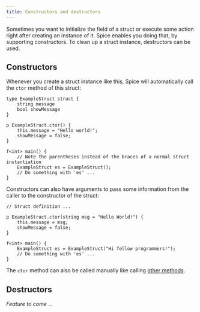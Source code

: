 ```yaml
---
title: Constructors and destructors
---
```


Sometimes you want to initialize the field of a struct or execute some action right after creating an instance of it. Spice enables you doing that, by supporting constructors. To clean up a struct instance, destructors can be used.

## Constructors
Whenever you create a struct instance like this, Spice will automatically call the `ctor` method of this struct:

```spice
type ExampleStruct struct {
	string message
	bool showMessage
}

p ExampleStruct.ctor() {
	this.message = "Hello world!";
	showMessage = false;
}

f<int> main() {
	// Note the parentheses instead of the braces of a normal struct instantiation
	ExampleStruct es = ExampleStruct();
	// Do something with 'es' ...
}
```

Constructors can also have arguments to pass some information from the caller to the constructor of the struct:

```spice
// Struct definition ...

p ExampleStruct.ctor(string msg = "Hello World!") {
	this.message = msg;
	showMessage = false;
}

f<int> main() {
	ExampleStruct es = ExampleStruct("Hi fellow programmers!");
	// Do something with 'es' ...
}
```

The `ctor` method can also be called manually like calling [other methods](./methods).

## Destructors
*Feature to come ...*